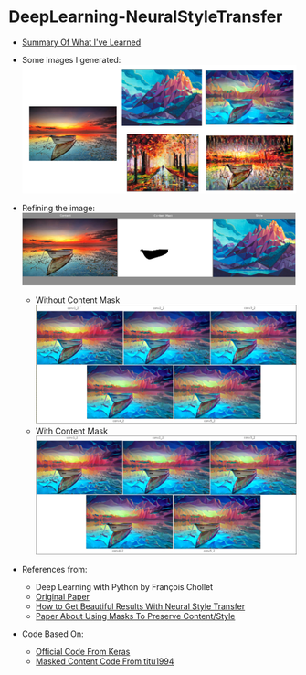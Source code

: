 # DeepLearning-NeuralStyleTransfer

* [Summary Of What I've Learned](https://github.com/kvong/DeepLearning-NeuralStyleTransfer/blob/master/NeuralStyleTransfer.pdf)

* Some images I generated:
    ![](./screenshots/result.png)
    
* Refining the image:
    ![](./screenshots/content_mask_style.png)
   * Without Content Mask
    ![](./screenshots/wo_content_mask.png)
   * With Content Mask
    ![](./screenshots/w_content_mask.png)

* References from:
  * Deep Learning with Python by François Chollet
  * [Original Paper](https://arxiv.org/pdf/1508.06576.pdf)
  * [How to Get Beautiful Results With Neural Style Transfer](https://towardsdatascience.com/how-to-get-beautiful-results-with-neural-style-transfer-75d0c05d6489)
  * [Paper About Using Masks To Preserve Content/Style](http://cs231n.stanford.edu/reports/2016/pdfs/208_Report.pdf)
* Code Based On:
  * [Official Code From Keras](https://keras.io/examples/neural_style_transfer/)
  * [Masked Content Code From titu1994](https://github.com/titu1994/Neural-Style-Transfer)
